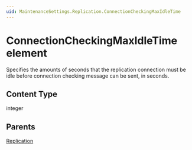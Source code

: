 ```yaml
---
uid: MaintenanceSettings.Replication.ConnectionCheckingMaxIdleTime
---
```


# ConnectionCheckingMaxIdleTime element

Specifies the amounts of seconds that the replication connection must be idle before connection checking message can be sent, in seconds.

## Content Type

integer

## Parents

[Replication](xref:MaintenanceSettings.Replication)
